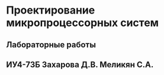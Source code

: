 # Проектирование микропроцессорных систем
## Лабораторные работы
## ИУ4-73Б Захарова Д.В. Меликян С.А.
